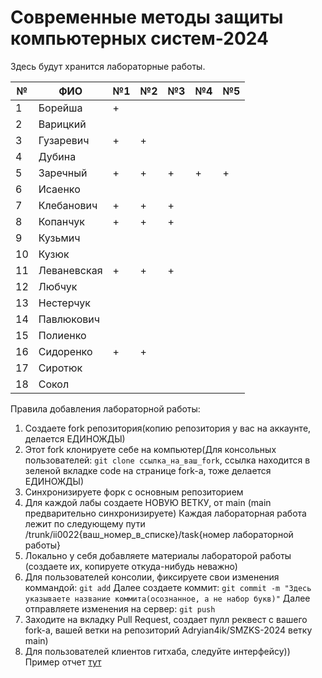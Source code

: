 # Современные методы защиты компьютерных систем-2024

Здесь будут хранится лабораторные работы.

| № | ФИО             |№1 | №2 |№3 |№4 |№5 |
|---|-----------------|---|----|---|---|---|
| 1 |Борейша          | + |    |   |   |   |
| 2 |Варицкий         |   |    |   |   |   |
| 3 |Гузаревич        | + | +  |   |   |   |
| 4 |Дубина           |   |    |   |   |   |
| 5 |Заречный         | + | +  | + | + | + |
| 6 |Исаенко          |   |    |   |   |   |
| 7 |Клебанович       | + | +  | + |   |   |
| 8 |Копанчук         | + | +  | + |   |   |
| 9 |Кузьмич          |   |    |   |   |   |
|10 |Кузюк            |   |    |   |   |   |
|11 |Леваневская      | + | +  | + |   |   |
|12 |Любчук           |   |    |   |   |   |
|13 |Нестерчук        |   |    |   |   |   |
|14 |Павлюкович       |   |    |   |   |   |
|15 |Полиенко         |   |    |   |   |   |
|16 |Сидоренко        | + | +  |   |   |   |
|17 |Сиротюк          |   |    |   |   |   |
|18 |Сокол            |   |    |   |   |   |

Правила добавления лабораторной работы:
  1. Создаете fork репозитория(копию репозитория у вас на аккаунте, делается ЕДИНОЖДЫ)
  2. Этот fork клонируете себе на компьютер(Для консольных пользователей: ```git clone ссылка_на_ваш_fork```, ссылка находится в зеленой вкладке code на странице fork-a, тоже делается ЕДИНОЖДЫ)
  3. Синхронизируете форк с основным репозиторием
  4. Для каждой лабы создаете НОВУЮ ВЕТКУ, от main (main предварительно синхронизируете)
     Каждая лабораторная работа лежит по следующему пути /trunk/ii0022{ваш_номер_в_списке}/task{номер лабораторной работы}
  5. Локально  у себя добавляете материалы лабораторой работы (создаете их, копируете откуда-нибудь неважно)
  6. Для пользователей консолии, фиксируете свои изменения коммандой:
     ```git add```
     Далее создаете коммит:
     ```git commit -m "Здесь указываете название коммита(осознанное, а не набор букв)"```
     Далее отправляете изменения на сервер:
     ```git push```
  7. Заходите на вкладку Pull Request, создает пулл реквест с вашего fork-a, вашей ветки на репозиторий Adryian4ik/SMZKS-2024 ветку main)
  8. Для пользователей клиентов гитхаба, следуйте интерфейсу))
Пример отчет [тут](./example/report.md)
